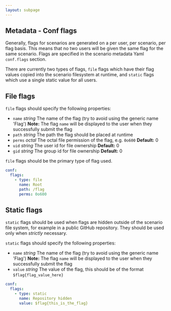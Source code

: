 ```yaml
---
layout: subpage
---
```


## Metadata - Conf flags

Generally, flags for scenarios are generated on a per user, per scenario, per flag basis. This means that no two users will be given the same flag for the same scenario. Flags are specified in the scenario metadata Yaml `conf.flags` section.

There are currently two types of flags, `file` flags which have their flag values copied into the scenario filesystem at runtime, and `static` flags which use a single static value for all users.

## File flags

`file` flags should specify the following properties:
* `name` *string* The name of the flag (try to avoid using the generic name 'Flag') **Note:** The flag `name` will be displayed to the user when they successfully submit the flag
* `path` *string* The path the flag should be placed at runtime
* `perms` *octal* The octal file permission of the flag, e.g. `0o600` **Default:** 0
* `uid` *string* The user id for file ownership **Default:** 0
* `gid` *string* The group id for file ownership **Default:** 0

`file` flags should be the primary type of flag used.

```yaml
conf:
  flags:
    - type: file
      name: Root
      path: /flag
      perms: 0o600
```

## Static flags

`static` flags should be used when flags are hidden outside of the scenario file system, for example in a public GitHub repository. They should be used only when *strictly* necessary.

`static` flags should specify the following properties:
* `name` *string* The name of the flag (try to avoid using the generic name 'Flag') **Note:** The flag `name` will be displayed to the user when they successfully submit the flag
* `value` *string* The value of the flag, this should be of the format `$flag{flag_value_here}`

```yaml
conf:
  flags:
    - type: static
      name: Repository hidden
      value: $flag{this_is_the_flag}
```
